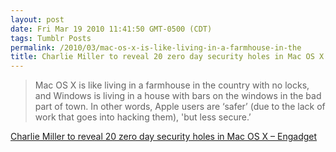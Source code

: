 ```yaml
---
layout: post
date: Fri Mar 19 2010 11:41:50 GMT-0500 (CDT)
tags: Tumblr Posts
permalink: /2010/03/mac-os-x-is-like-living-in-a-farmhouse-in-the
title: Charlie Miller to reveal 20 zero day security holes in Mac OS X
---
```


> Mac OS X is like living in a farmhouse in the country with no locks, and Windows is living in a house with bars on the windows in the bad part of town. In other words, Apple users are ‘safer’ (due to the lack of work that goes into hacking them), 'but less secure.’

[Charlie Miller to reveal 20 zero day security holes in Mac OS X – Engadget](http://www.engadget.com/2010/03/19/charlie-miller-to-reveal-20-zero-day-security-holes-in-mac-os-x/)

